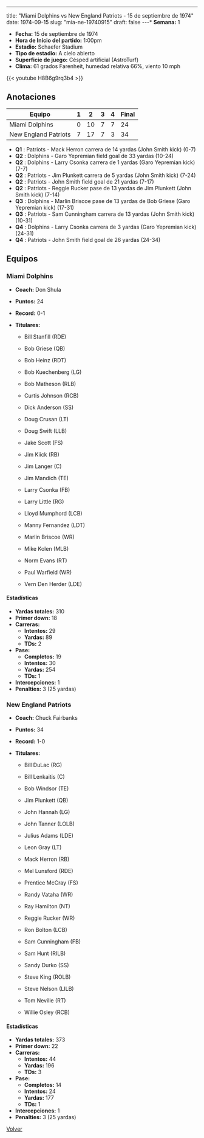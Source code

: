 ---
title: "Miami Dolphins vs New England Patriots - 15 de septiembre de 1974"
date: 1974-09-15
slug: "mia-ne-19740915"
draft: false
---* **Semana:** 1
* **Fecha:** 15 de septiembre de 1974
* **Hora de Inicio del partido:** 1:00pm
* **Estadio:** Schaefer Stadium
* **Tipo de estadio:** A cielo abierto
* **Superficie de juego:** Césped artificial (AstroTurf)
* **Clima:** 61 grados Farenheit, humedad relativa 66%, viento 10 mph

{{< youtube H8B6g9rq3b4 >}}


## Anotaciones
| Equipo | 1 | 2 | 3 | 4 | Final |
|--------|---|---|---|---|-------|
| Miami Dolphins  | 0 | 10 | 7 | 7  | 24 |
| New England Patriots  | 7 | 17 | 7 | 3  | 34 |
* **Q1** : Patriots - Mack Herron carrera de 14 yardas (John Smith kick) (0-7)
* **Q2** : Dolphins - Garo Yepremian field goal de 33 yardas (10-24)
* **Q2** : Dolphins - Larry Csonka carrera de 1 yardas (Garo Yepremian kick) (7-7)
* **Q2** : Patriots - Jim Plunkett carrera de 5 yardas (John Smith kick) (7-24)
* **Q2** : Patriots - John Smith field goal de 21 yardas (7-17)
* **Q2** : Patriots - Reggie Rucker pase de 13 yardas de Jim Plunkett (John Smith kick) (7-14)
* **Q3** : Dolphins - Marlin Briscoe pase de 13 yardas de Bob Griese (Garo Yepremian kick) (17-31)
* **Q3** : Patriots - Sam Cunningham carrera de 13 yardas (John Smith kick) (10-31)
* **Q4** : Dolphins - Larry Csonka carrera de 3 yardas (Garo Yepremian kick) (24-31)
* **Q4** : Patriots - John Smith field goal de 26 yardas (24-34)


## Equipos


### Miami Dolphins
* **Coach:** Don Shula
* **Puntos:** 24
* **Record:** 0-1
* **Titulares:** 

  * Bill Stanfill (RDE) 

  * Bob Griese (QB) 

  * Bob Heinz (RDT) 

  * Bob Kuechenberg (LG) 

  * Bob Matheson (RLB) 

  * Curtis Johnson (RCB) 

  * Dick Anderson (SS) 

  * Doug Crusan (LT) 

  * Doug Swift (LLB) 

  * Jake Scott (FS) 

  * Jim Kiick (RB) 

  * Jim Langer (C) 

  * Jim Mandich (TE) 

  * Larry Csonka (FB) 

  * Larry Little (RG) 

  * Lloyd Mumphord (LCB) 

  * Manny Fernandez (LDT) 

  * Marlin Briscoe (WR) 

  * Mike Kolen (MLB) 

  * Norm Evans (RT) 

  * Paul Warfield (WR) 

  * Vern Den Herder (LDE) 

#### Estadísticas
* **Yardas totales:** 310
* **Primer down:** 18
* **Carreras:**
  * **Intentos:** 29
  * **Yardas:** 89
  * **TDs:** 2
* **Pase:**
  * **Completos:** 19
  * **Intentos:** 30
  * **Yardas:** 254
  * **TDs:** 1
* **Intercepciones:** 1
* **Penalties:** 3 (25 yardas)

### New England Patriots
* **Coach:** Chuck Fairbanks
* **Puntos:** 34
* **Record:** 1-0
* **Titulares:** 

  * Bill DuLac (RG) 

  * Bill Lenkaitis (C) 

  * Bob Windsor (TE) 

  * Jim Plunkett (QB) 

  * John Hannah (LG) 

  * John Tanner (LOLB) 

  * Julius Adams (LDE) 

  * Leon Gray (LT) 

  * Mack Herron (RB) 

  * Mel Lunsford (RDE) 

  * Prentice McCray (FS) 

  * Randy Vataha (WR) 

  * Ray Hamilton (NT) 

  * Reggie Rucker (WR) 

  * Ron Bolton (LCB) 

  * Sam Cunningham (FB) 

  * Sam Hunt (RILB) 

  * Sandy Durko (SS) 

  * Steve King (ROLB) 

  * Steve Nelson (LILB) 

  * Tom Neville (RT) 

  * Willie Osley (RCB) 

#### Estadísticas
* **Yardas totales:** 373
* **Primer down:** 22
* **Carreras:**
  * **Intentos:** 44
  * **Yardas:** 196
  * **TDs:** 3
* **Pase:**
  * **Completos:** 14
  * **Intentos:** 24
  * **Yardas:** 177
  * **TDs:** 1
* **Intercepciones:** 1
* **Penalties:** 3 (25 yardas)


[Volver](/historia/1974)
